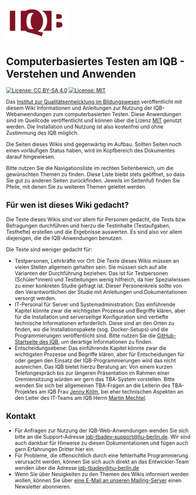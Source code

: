 ![iqb online assessment applications with relations: Startseite Wiki](https://github.com/iqb-berlin/iqb-berlin.github.io/blob/master/assets/IQB-LogoA.png) 
# **Computerbasiertes Testen am IQB - Verstehen und Anwenden**

[![License: CC BY-SA 4.0](https://img.shields.io/badge/License-CC%20BY--SA%204.0-lightgrey.svg)](https://creativecommons.org/licenses/by-sa/4.0/) [![License: MIT](https://img.shields.io/badge/License-MIT-yellow.svg?style=flat-square)](https://opensource.org/licenses/MIT)

Das [Institut zur Qualitätsentwicklung im Bildungswesen](https://www.iqb.hu-berlin.de) veröffentlicht mit diesem Wiki Informationen und Anleitungen zur Nutzung der IQB-Webanwendungen zum computerbasierten Testen. Diese Anwendungen sind im Quellcode veröffentlicht und können über die Lizenz [MIT](https://opensource.org/licenses/MIT) genutzt werden. Die Installation und Nutzung ist also kostenfrei und ohne Zustimmung des IQB möglich. 

Die Seiten dieses Wikis sind gegenwärtig im Aufbau. Sollten Seiten noch einen vorläufigen Status haben, wird im Kopfbereich des Dokumentes darauf hingewiesen.

Bitte nutzen Sie die Navigationsliste im rechten Seitenbereich, um die gewünschten Themen zu finden. Diese Liste bleibt stets geöffnet, so dass Sie gut zu anderen Seiten zurückfinden. Jeweils im Seitenfuß finden Sie Pfeile, mit denen Sie zu weiteren Themen geleitet werden.

## Für wen ist dieses Wiki gedacht?

Die Texte dieses Wikis sind vor allem für Personen gedacht, die Tests bzw. Befragungen durchführen und hierzu die Testinhalte (Testaufgaben, Testhefte) erstellen und die Ergebnisse auswerten. Es sind also vor allem diejenigen, die die IQB-Anwendungen benutzen.

Die Texte sind weniger gedacht für:
* Testpersonen, Lehrkräfte vor Ort: Die Texte dieses Wikis müssen an vielen Stellen allgemein gehalten sein. Sie müssen sich auf alle Varianten der Durchführung beziehen. Das ist für Testpersonen (Schüler*innen) und Testleitungen wenig hilfreich, da hier Spezialwissen zu einer konkreten Studie gefragt ist. Dieser Personenkreis sollte von den Verantwortlichen der Studie mit Anleitungen und Dokumentationen versorgt werden.
* IT-Personal für Server und Systemadministration: Das einführende Kapitel könnte zwar die wichtigsten Prozesse und Begriffe klären, aber für die Installation und serverseitige Konfiguration sind vertiefte technische Informationen erforderlich. Diese sind an den Orten zu finden, wo die Installationspakete (sog. Docker-Setups) und die Programmierungen veröffentlicht sind. Bitte nutzen Sie die [GitHub-Startseite des IQB](https://iqb-berlin.github.io/), um derartige Informationen zu finden.
* Entscheidungsebene: Das einführende Kapitel könnte zwar die wichtigsten Prozesse und Begriffe klären, aber für Entscheidungen für oder gegen den Einsatz der IQB-Programmierungen wird das nicht ausreichen. Das IQB bietet hierzu Beratung an: Von einem kurzen Telefongespräch bis zur längeren Präsentation im Rahmen einer Gremiensitzung würden wir gern das TBA-System vorstellen. Bitte wenden Sie sich bei allgemeinen TBA-Fragen an die Leiterin des TBA-Projektes am IQB Frau [Jenny Kölm](mailto:jenny.koelm@iqb.hu-berlin.de), bei eher technischen Aspekten an den Leiter des IT-Teams am IQB Herrn [Martin Mechtel](mailto:mechtel@iqb.hu-berlin.de).

## Kontakt

* Für Anfragen zur Nutzung der IQB-Web-Anwendungen wenden Sie sich bitte an die Support-Adresse [iqb-tbadev-support@hu-berlin.de](mailto:iqb-tbadev-support@hu-berlin.de). Wir sind auch dankbar für Hinweise zu diesen Dokumentationen und fügen auch gern Erfahrungen Dritter hier ein.
* Für Probleme, die offensichtlich durch eine fehlerhafte Programmierung verursacht werden, können Sie sich auch direkt an das Entwickler-Team wenden über die Adresse [iqb-tbadev@hu-berlin.de](mailto:iqb-tbadev@hu-berlin.de)
* Wenn Sie über Neuigkeiten zu den Themen des Wikis informiert werden wollen, können Sie über [eine E-Mail an unseren Mailing-Server](mailto:sympa@lists.hu-berlin.de?subject=subscribe%20iqb-tbadev-news) einen Newsletter abonnieren.
